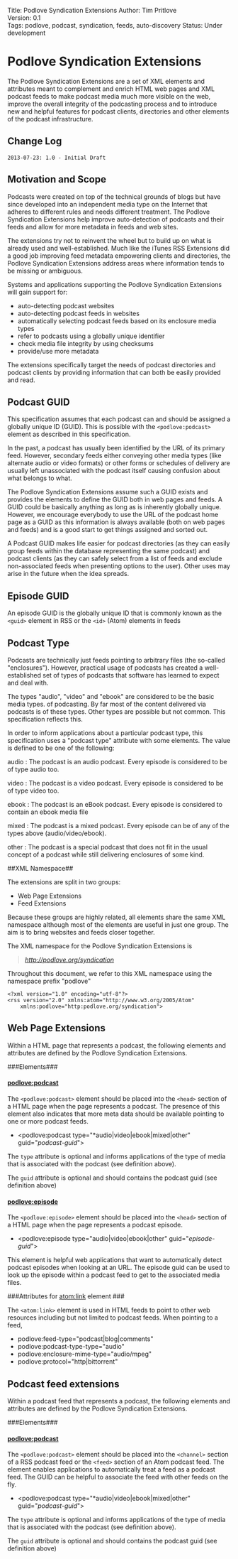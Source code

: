 Title: Podlove Syndication Extensions
Author: Tim Pritlove  
Version: 0.1  
Tags: podlove, podcast, syndication, feeds, auto-discovery 
Status: Under development  

# Podlove Syndication Extensions #

The Podlove Syndication Extensions are a set of XML elements and attributes meant to complement and enrich HTML web pages and XML podcast feeds to make podcast media much more visible on the web, improve the overall integrity of the podcasting process and to introduce new and helpful features for podcast clients, directories and other elements of the podcast infrastructure.

## Change Log ##

	2013-07-23: 1.0 - Initial Draft

## Motivation and Scope ##

Podcasts were created on top of the technical grounds of blogs but have since developed into an independent media type on the Internet that adheres to different rules and needs different treatment. The Podlove Syndication Extensions help improve auto-detection of podcasts and their feeds and allow for more metadata in feeds and web sites.

The extensions try not to reinvent the wheel but to build up on what is already used and well-established. Much like the iTunes RSS Extensions did a good job improving feed metadata empowering clients and directories, the Podlove Syndication Extensions address areas where information tends to be missing or ambiguous.

Systems and applications supporting the Podlove Syndication Extensions will gain support for:

* auto-detecting podcast websites
* auto-detecting podcast feeds in websites
* automatically selecting podcast feeds based on its enclosure media types
* refer to podcasts using a globally unique identifier
* check media file integrity by using checksums
* provide/use more metadata

The extensions specifically target the needs of podcast directories and podcast clients by providing information that can both be easily provided and read.

## Podcast GUID ##

This specification assumes that each podcast can and should be assigned a globally unique ID (GUID). This is possible with the `<podlove:podcast>`  element as described in this specification.

In the past, a podcast has usually been identified by the URL of its primary feed. However, secondary feeds either conveying other media types (like alternate audio or video formats) or other forms or schedules of delivery are usually left unassociated with the podcast itself causing confusion about what belongs to what.

The Podlove Syndication Extensions assume such a GUID exists and provides the elements to define the GUID both in web pages and feeds. A GUID could be basically anything as long as is inherently globally unique. However, we encourage everybody to use the URL of the podcast home page as a GUID as this information is always available (both on web pages and feeds) and is a good start to get things assigned and sorted out.

A Podcast GUID makes life easier for podcast directories (as they can easily group feeds within the database representing the same podcast) and podcast clients (as they can safely select from a list of feeds and exclude non-associated feeds when presenting options to the user). Other uses may arise in the future when the idea spreads.


## Episode GUID ##

An episode GUID is the globally unique ID that is commonly known as the `<guid>` element in RSS or the `<id>` (Atom) elements in feeds


## Podcast Type ##

Podcasts are technically just feeds pointing to arbitrary files (the so-called "enclosures"). However, practical usage of podcasts has created a well-established set of types of podcasts that software has learned to expect and deal with.

The types "audio", "video" and "ebook" are considered to be the basic media types. of podcasting. By far most of the content delivered via podcasts is of these types. Other types  are possible but not common. This specification reflects this.

In order to inform applications about a particular podcast type, this specification uses a "podcast type" attribute with some elements. The value is defined to be one of the following:

audio
:    The podcast is an audio podcast. Every episode is considered to be of type audio too.

video
:    The podcast is a video podcast. Every episode is considered to be of type video too.

ebook
:    The podcast is an eBook podcast. Every episode is considered to contain an ebook  media file

mixed
:   The podcast is a mixed podcast. Every episode can be of any of the types above (audio/video/ebook).

other
:     The podcast is a special podcast that does not fit in the usual concept of a podcast while still delivering enclosures of some kind.



##XML Namespace##

The extensions are split in two groups:

* Web Page Extensions
* Feed Extensions

Because these groups are highly related, all elements share the same XML namespace although most of the elements are useful in just one group. The aim is to bring websites and feeds closer together.

The XML namespace for the Podlove Syndication Extensions is

>*http://podlove.org/syndication*

Throughout this document, we refer to this XML namespace using the namespace prefix "podlove"

    <?xml version="1.0" encoding="utf-8"?>
    <rss version="2.0" xmlns:atom="http://www.w3.org/2005/Atom"
        xmlns:podlove="http:podlove.org/syndication">



## Web Page Extensions ##

Within a HTML page that represents a podcast, the following elements and attributes are defined by the Podlove Syndication Extensions.

###Elements###

#### <podlove:podcast> ####

The `<podlove:podcast>` element should be placed into the `<head>` section of a HTML page when the page represents a podcast. The presence of this element also indicates that more meta data should be available pointing to one or more podcast feeds.

* <podlove:podcast type="*audio|video|ebook|mixed|other" guid="*podcast-guid*">

The `type` attribute is optional and informs applications of the type of media that is associated with the podcast (see definition above).

The  `guid`  attribute is optional and should contains the podcast guid (see definition above)


#### <podlove:episode> ####

The `<podlove:episode>` element should be placed into the `<head>` section of a HTML page when the page represents a podcast episode.

* <podlove:episode type="audio|video|ebook|other" guid="*episode-guid*">

This element is helpful web applications that want to automatically detect podcast episodes when looking at an URL. The episode guid can be used to look up the episode within a podcast feed to get to the associated media files.

###Attributes for <atom:link> element ###

The `<atom:link>` element is used in HTML feeds to point to other web resources including but not limited to podcast feeds. When pointing to a feed, 

* podlove:feed-type="podcast|blog|comments"
* podlove:podcast-type-type="audio"
* podlove:enclosure-mime-type="audio/mpeg"
* podlove:protocol="http|bittorrent"


## Podcast feed extensions ##

Within a podcast feed that represents a podcast, the following elements and attributes are defined by the Podlove Syndication Extensions.

###Elements###

#### <podlove:podcast> ####

The `<podlove:podcast>` element should be placed into the `<channel>` section of a RSS podcast feed or the `<feed>` section of an Atom podcast feed. The element enables applications to automatically treat a feed as a podcast feed. The GUID can be helpful to associate the feed with other feeds on the fly.

* <podlove:podcast type="*audio|video|ebook|mixed|other" guid="*podcast-guid*">

The `type` attribute is optional and informs applications of the type of media that is associated with the podcast (see definition above).

The  `guid`  attribute is optional and should contains the podcast guid (see definition above)
